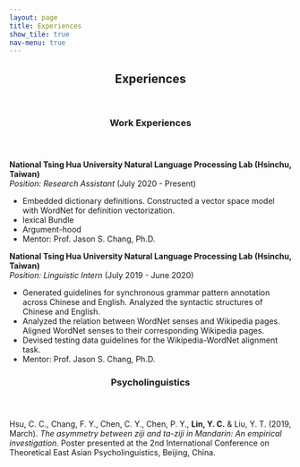 ```yaml
---
layout: page
title: Experiences
show_tile: true
nav-menu: true
---
```


<!-- Main -->
<div id="main" class="alt">
	
<!-- One -->	
<section id="one">
	<div class="inner">
		<header class="major">
			<h2>Experiences</h2>
		</header>
	</div>
</section>


<!-- Two -->
<section id="two">
	<div class="inner">
		<header class="major">
			<h3>Work Experiences</h3>
		</header>
		<p><b>National Tsing Hua University Natural Language Processing Lab (Hsinchu, Taiwan)</b><br><i>Position: Research Assistant</i> (July 2020 - Present)
			<ul>
				<li>Embedded dictionary definitions. Constructed a vector space model with WordNet for definition vectorization.</li>
				<li>lexical Bundle</li>
				<li>Argument-hood</li>
				<li>Mentor: Prof. Jason S. Chang, Ph.D.</li>
			</ul>
		</p>
		<p><b>National Tsing Hua University Natural Language Processing Lab (Hsinchu, Taiwan)</b><br><i>Position: Linguistic Intern</i> (July 2019 - June 2020)
			<ul>
				<li>Generated guidelines for synchronous grammar pattern annotation across Chinese and English. Analyzed the syntactic structures of Chinese and English.</li>
				<li>Analyzed the relation between WordNet senses and Wikipedia pages. Aligned WordNet senses to their corresponding Wikipedia pages.</li>
				<li>Devised testing data guidelines for the Wikipedia-WordNet alignment task.</li>
				<li>Mentor: Prof. Jason S. Chang, Ph.D.</li>
			</ul>
		</p>
	</div>
</section>


<!-- Three -->
<section id="three">
	<div class="inner">
		<header class="major">
			<h3>Psycholinguistics</h3>
		</header>
		<p>Hsu, C. C., Chang, F. Y., Chen, C. Y., Chen, P. Y., <b>Lin, Y. C.</b> & Liu, Y. T. (2019, March). <i>The asymmetry between ziji and ta-ziji in Mandarin: An empirical investigation</i>. Poster presented at the 2nd International Conference on Theoretical East Asian Psycholinguistics, Beijing, China.</p>
	</div>
</section>
</div>
